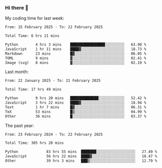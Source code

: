 ### Hi there 👋

My coding time for last week:

<!--START_SECTION:week-->

```txt
From: 15 February 2025 - To: 22 February 2025

Total Time: 6 hrs 21 mins

Python        4 hrs 3 mins    ████████████████░░░░░░░░░   63.90 %
JavaScript    1 hr 11 mins    ████▓░░░░░░░░░░░░░░░░░░░░   18.73 %
Markdown      23 mins         █▓░░░░░░░░░░░░░░░░░░░░░░░   06.05 %
TOML          9 mins          ▓░░░░░░░░░░░░░░░░░░░░░░░░   02.41 %
Image (svg)   8 mins          ▓░░░░░░░░░░░░░░░░░░░░░░░░   02.19 %
```

<!--END_SECTION:week-->

Last month:

<!--START_SECTION:month-->

```txt
From: 22 January 2025 - To: 21 February 2025

Total Time: 17 hrs 49 mins

Python        9 hrs 20 mins   █████████████░░░░░░░░░░░░   52.42 %
JavaScript    3 hrs 22 mins   ████▓░░░░░░░░░░░░░░░░░░░░   18.94 %
Text          1 hr 7 mins     █▓░░░░░░░░░░░░░░░░░░░░░░░   06.31 %
TeX           53 mins         █▒░░░░░░░░░░░░░░░░░░░░░░░   04.99 %
Other         36 mins         █░░░░░░░░░░░░░░░░░░░░░░░░   03.37 %
```

<!--END_SECTION:month-->

The past year:

<!--START_SECTION:year-->

```txt
From: 23 February 2024 - To: 22 February 2025

Total Time: 305 hrs 20 mins

Python             83 hrs 55 mins  ███████░░░░░░░░░░░░░░░░░░   27.49 %
JavaScript         56 hrs 22 mins  ████▓░░░░░░░░░░░░░░░░░░░░   18.47 %
Other              39 hrs 3 mins   ███▒░░░░░░░░░░░░░░░░░░░░░   12.79 %
```

<!--END_SECTION:year-->
